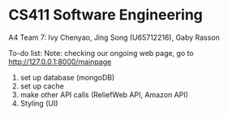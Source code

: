 # CS411 Software Engineering
A4 Team 7: Ivy Chenyao, Jing Song (U65712216), Gaby Rasson

To-do list:
Note: checking our ongoing web page, go to  http://127.0.0.1:8000/mainpage
1. set up database (mongoDB)
2. set up cache
3. make other API calls (ReliefWeb API, Amazon API)
4. Styling (UI)
